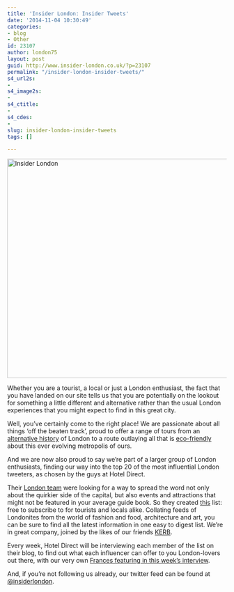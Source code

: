 ```yaml
---
title: 'Insider London: Insider Tweets'
date: '2014-11-04 10:30:49'
categories:
- blog
- Other
id: 23107
author: london75
layout: post
guid: http://www.insider-london.co.uk/?p=23107
permalink: "/insider-london-insider-tweets/"
s4_url2s:
- 
s4_image2s:
- 
s4_ctitle:
- 
s4_cdes:
- 
slug: insider-london-insider-tweets
tags: []

---
```

[<img class="aligncenter wp-image-23110 size-full" src="http://www.insider-london.co.uk/wp-content/uploads/2014/10/Insider-London.png" alt="Insider London" width="569" height="504" />](http://www.insider-london.co.uk/wp-content/uploads/2014/10/Insider-London.png)

Whether you are a tourist, a local or just a London enthusiast, the fact that you have landed on our site tells us that you are potentially on the lookout for something a little different and alternative rather than the usual London experiences that you might expect to find in this great city.

Well, you’ve certainly come to the right place! We are passionate about all things ‘off the beaten track’, proud to offer a range of tours from an [alternative history](http://www.insider-london.co.uk/sightseeing-london-walking-tours/) of London to a route outlaying all that is [eco-friendly](http://www.insider-london.co.uk/london-eco-green-sustainable-walking-tour/) about this ever evolving metropolis of ours.

And we are now also proud to say we’re part of a larger group of London enthusiasts, finding our way into the top 20 of the most influential London tweeters, as chosen by the guys at Hotel Direct.

Their [London team](http://www.hoteldirect.co.uk/london/) were looking for a way to spread the word not only about the quirkier side of the capital, but also events and attractions that might not be featured in your average guide book. So they created [this](https://twitter.com/hoteldirect/lists/hotel-direct-s-ldn-guide) list: free to subscribe to for tourists and locals alike. Collating feeds of Londonites from the world of fashion and food, architecture and art, you can be sure to find all the latest information in one easy to digest list. We&#8217;re in great company, joined by the likes of our friends <a href="http://www.insider-london.co.uk/2014/06/30/petra-barran-kerb-interview/" target="_blank">KERB</a>.

Every week, Hotel Direct will be interviewing each member of the list on their blog, to find out what each influencer can offer to you London-lovers out there, with our very own [Frances featuring in this week’s interview](http://events.hoteldirect.co.uk/twitter-guide/insider-london/).

And, if you&#8217;re not following us already, our twitter feed can be found at <a href="twitter.com/insiderlondon" target="_blank">@insiderlondon</a>.